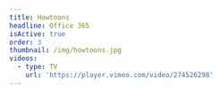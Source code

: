```yaml
---
title: Howtoons
headline: Office 365
isActive: true
order: 3
thumbnail: /img/howtoons.jpg
videos:
  - type: TV
    url: 'https://player.vimeo.com/video/274526298'
---
```


